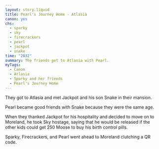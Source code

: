 ```yaml
---
layout: story.liquid
title: Pearl's Journey Home - Atlasia
canon: yes
chs:
  - sparky
  - sky
  - firecrackers
  - pearl
  - jackpot
  - snake
time: "2032"
summary: The friends get to Atlasia with Pearl.
myTags:
  - Canon
  - Atlasia
  - Sparky and her friends
  - Pearl's Journey Home
---
```


They got to Atlasia and met Jackpot and his son Snake in their mansion.

Pearl became good friends with Snake because they were the same age.

When they thanked Jackpot for his hospitality and decided to move on to Moreland, he took Sky hostage, saying that he would be released if the other kids could get 250 Moose to buy his birth control pills.

Sparky, Firecrackers, and Pearl went ahead to Moreland clutching a QR code.
